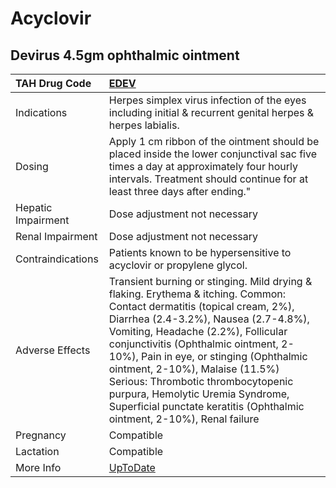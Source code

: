 # Acyclovir

## Devirus 4.5gm ophthalmic ointment

| TAH Drug Code      | [EDEV](https://www.tahsda.org.tw/drugs/hissearch.php?drug_code=EDEV)                                                                                                                                                                                                                                                                                                                                                                                                            |
|:-------------------|:--------------------------------------------------------------------------------------------------------------------------------------------------------------------------------------------------------------------------------------------------------------------------------------------------------------------------------------------------------------------------------------------------------------------------------------------------------------------------------|
| Indications        | Herpes simplex virus infection of the eyes including initial & recurrent genital herpes & herpes labialis.                                                                                                                                                                                                                                                                                                                                                                      |
| Dosing             | Apply 1 cm ribbon of the ointment should be placed inside the lower conjunctival sac five times a day at approximately four hourly intervals. Treatment should continue for at least three days after ending."                                                                                                                                                                                                                                                                  |
| Hepatic Impairment | Dose adjustment not necessary                                                                                                                                                                                                                                                                                                                                                                                                                                                   |
| Renal Impairment   | Dose adjustment not necessary                                                                                                                                                                                                                                                                                                                                                                                                                                                   |
| Contraindications  | Patients known to be hypersensitive to acyclovir or propylene glycol.                                                                                                                                                                                                                                                                                                                                                                                                           |
| Adverse Effects    | Transient burning or stinging. Mild drying & flaking. Erythema & itching. Common: Contact dermatitis (topical cream, 2%), Diarrhea (2.4-3.2%), Nausea (2.7-4.8%), Vomiting, Headache (2.2%), Follicular conjunctivitis (Ophthalmic ointment, 2-10%), Pain in eye, or stinging (Ophthalmic ointment, 2-10%), Malaise (11.5%) Serious: Thrombotic thrombocytopenic purpura, Hemolytic Uremia Syndrome, Superficial punctate keratitis (Ophthalmic ointment, 2-10%), Renal failure |
| Pregnancy          | Compatible                                                                                                                                                                                                                                                                                                                                                                                                                                                                      |
| Lactation          | Compatible                                                                                                                                                                                                                                                                                                                                                                                                                                                                      |
| More Info          | [UpToDate](https://www.uptodate.com/contents/acyclovir-drug-information)                                                                                                                                                                                                                                                                                                                                                                                                        |

